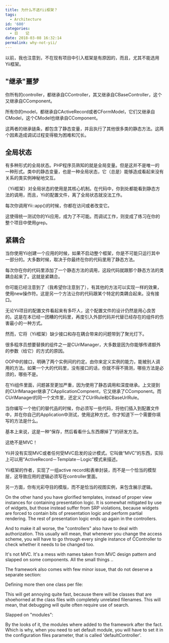 ```yaml
---
title: 为什么不选Yii框架？
tags:
  - Architecture
id: '600'
categories:
  - 日　　记
date: 2018-03-08 16:32:14
permalink: why-not-yii/
---
```


以前，我也注意到，不在现有项目中引入框架是有原因的，而且，尤其不能选用Yii框架。

## "继承"噩梦

你所有的controller，都继承自CController，其又继承自CBaseController，这个又继承自CComponent。

所有你的model，都继承自CActiveRecord或者CFormModel，它们又继承自CModel，这个CModel也继承自CComponent。

这两者的继承链条，都包含了静态变量，并且执行了其他很多类的静态方法。这两个因素造成调试过程变得极为困难和冗长。

## 全局状态

有多种形式的全局状态。PHP程序员熟知的就是全局变量。但是这并不是唯一的一种形式。类中的静态变量，也是一种全局状态，它（总是）能够造成看起来没有关系的类实例神秘地交互。

（Yii框架）对全局状态的使用是其核心机制。在代码中，你到处都能看到静态方法的调用，而且，Yii的配置文件，离了全局状态就没法工作。

每次你调用Yii::app()的时候，你都在访问或者改变它。

这使得统一测试你的Yii应用，成为了不可能。而调试工作，则变成了练习在你的整个项目中使用grep。

## 紧耦合

当你使用Yii创建一个应用的时候，如果不启动整个框架，你是不可能只运行其中一部分的。大多数时候，取决于你最终在你的代码里用了静态方法。

每次你在你的代码里添加了一个静态方法的调用，这段代码就跟那个静态方法的类耦合起来了。这就是紧耦合。

你可能已经注意到了（我希望你注意到了），有其他的方法可以实现一样的效果，使用new操作符。这是另一个方法让你的代码跟某个特定的类耦合起来。没有接口。

无论Yii项目的配置文件看起来有多吓人，这个配置文件的设计仍然是用心良苦的。这是在本已经一团糟的代码里，再度引入外部代码并代替已经存在的组件的伤害最小的一种方式。

然而，它将（Yii框架）缺少接口和存在耦合带来的问题带到了聚光灯下。

很多程序员想要替换的组件之一是CUrlManager，大多数是因为你能够传递额外的参数（给它）的方式的原因。

OOP中的接口，明确了两个实例间的约定。由你来定义实例的能力，能被别人调用的方法。如果一个大的代码里，没有接口的话，你就不得不猜测，哪些方法是必须的，哪些不是。

在Yii组件里面，问题甚至更加严重，因为使用了静态调用和深度继承。上文提到的CUrlManager继承了CApplicationCompnent，它又继承了CComponent。而CUrlManager的同一个文件里，还定义了CUrlRule和CBaseUrlRule。

当你编写一个他们的替代品的时候，你必须写一些代码，将他们插入到配置文件中，并在你自己的Application中测试，使用这种方式，你才知道下一个需要你填写的方法是什么。

基本上来说，这是一种“保存，然后看看什么东西爆掉了”的研发方法。

这绝不是MVC！

Yii并没有实现MVC或者任何受MVC启发的设计模式。它叫做“MVC”的东西，实际上可以用“ActiveRecord－Template－Logic”模式来描述。

Yii框架的作者，实现了一组active record和表单封装，而不是一个恰当的模型层，这导致应用的逻辑必须写在controller里面。

另一方面，你有光彩夺目的模版，而不是恰当的视图实例，来包含展示逻辑。

On the other hand you have glorified templates, instead of proper view instances for containing presentation logic. It is somewhat mitigated by use of widgets, but those instead suffer from SRP violations, because widgets are forced to contain bits of presentation logic and perform partial rendering. The rest of presentation logic ends up again in the controllers.

And to make it all worse, the "controllers" also have to deal with authorization. This usually will mean, that whenever you change the access scheme, you will have to go through every single instance of CController to check whether it needs to be changed too.

It's not MVC. It's a mess with names taken from MVC design pattern and slapped on some components.
All the small things ..

The framework also comes with few minor issue, that do not deserve a separate section:

Defining more then one class per file:

This will get annoying quite fast, because there will be classes that are shoehorned at the class files with completely unrelated filenames. This will mean, that debugging will quite often require use of search.

Slapped on "modules":

By the looks of it, the modules where added to the framework after the fact. Which is why, when you need to set default module, you will have to set it in the configuration files parameter, that is called 'defaultController'.